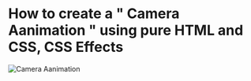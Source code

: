 # How to create a " Camera Aanimation " using pure HTML and CSS, CSS Effects

<img src="../../img/animation_1.gif" alt="Camera Aanimation" />